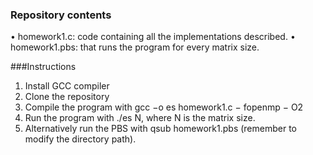 ### Repository contents
• homework1.c: code containing all the implementations
described.
• homework1.pbs: that runs the program for every matrix
size.

###Instructions
1) Install GCC compiler
2) Clone the repository
3) Compile the program with gcc −o es homework1.c −
fopenmp − O2
4) Run the program with ./es N, where N is the matrix
size.
5) Alternatively run the PBS with qsub homework1.pbs
(remember to modify the directory path).
